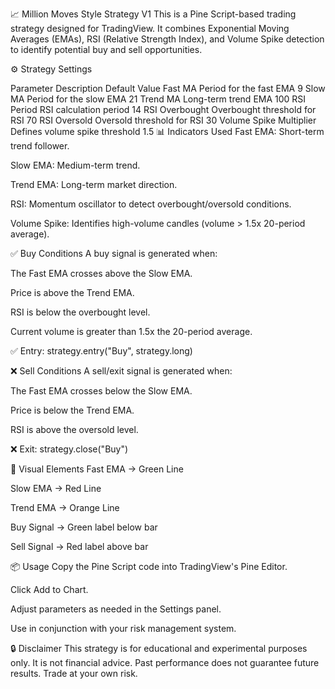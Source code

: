 
📈 Million Moves Style Strategy V1
This is a Pine Script-based trading strategy designed for TradingView. It combines Exponential Moving Averages (EMAs), RSI (Relative Strength Index), and Volume Spike detection to identify potential buy and sell opportunities.

⚙️ Strategy Settings

Parameter	Description	Default Value
Fast MA	Period for the fast EMA	9
Slow MA	Period for the slow EMA	21
Trend MA	Long-term trend EMA	100
RSI Period	RSI calculation period	14
RSI Overbought	Overbought threshold for RSI	70
RSI Oversold	Oversold threshold for RSI	30
Volume Spike Multiplier	Defines volume spike threshold	1.5
📊 Indicators Used
Fast EMA: Short-term trend follower.

Slow EMA: Medium-term trend.

Trend EMA: Long-term market direction.

RSI: Momentum oscillator to detect overbought/oversold conditions.

Volume Spike: Identifies high-volume candles (volume > 1.5x 20-period average).

✅ Buy Conditions
A buy signal is generated when:

The Fast EMA crosses above the Slow EMA.

Price is above the Trend EMA.

RSI is below the overbought level.

Current volume is greater than 1.5x the 20-period average.

✅ Entry: strategy.entry("Buy", strategy.long)

❌ Sell Conditions
A sell/exit signal is generated when:

The Fast EMA crosses below the Slow EMA.

Price is below the Trend EMA.

RSI is above the oversold level.

❌ Exit: strategy.close("Buy")

📌 Visual Elements
Fast EMA → Green Line

Slow EMA → Red Line

Trend EMA → Orange Line

Buy Signal → Green label below bar

Sell Signal → Red label above bar

📦 Usage
Copy the Pine Script code into TradingView's Pine Editor.

Click Add to Chart.

Adjust parameters as needed in the Settings panel.

Use in conjunction with your risk management system.

🔒 Disclaimer
This strategy is for educational and experimental purposes only. It is not financial advice. Past performance does not guarantee future results. Trade at your own risk.

